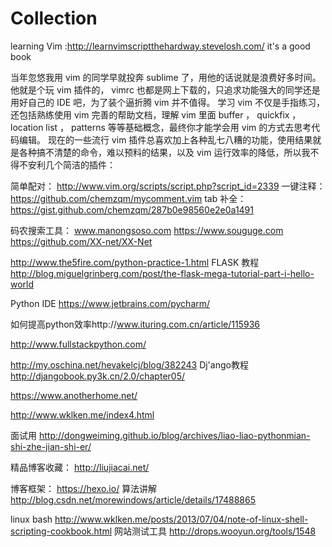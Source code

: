 # Collection
learning Vim :http://learnvimscriptthehardway.stevelosh.com/ it's a good book


当年忽悠我用 vim 的同学早就投奔 sublime 了，用他的话说就是浪费好多时间。 
他就是个玩 vim 插件的， vimrc 也都是网上下载的，只追求功能强大的同学还是用好自己的 IDE 吧，为了装个逼折腾 vim 并不值得。 
学习 vim 不仅是手指练习，还包括熟练使用 vim 完善的帮助文档，理解 vim 里面 buffer ， quickfix ， location list ， patterns 等等基础概念，最终你才能学会用 vim 的方式去思考代码编辑。 
现在的一些流行 vim 插件总喜欢加上各种乱七八糟的功能，使用结果就是各种搞不清楚的命令，难以预料的结果，以及 vim 运行效率的降低，所以我不得不安利几个简洁的插件： 

简单配对： http://www.vim.org/scripts/script.php?script_id=2339 
一键注释： https://github.com/chemzqm/mycomment.vim 
tab 补全： 
https://gist.github.com/chemzqm/287b0e98560e2e0a1491 


码农搜索工具：
www.manongsoso.com
https://www.souguge.com
https://github.com/XX-net/XX-Net

http://www.the5fire.com/python-practice-1.html
 FLASK 教程 http://blog.miguelgrinberg.com/post/the-flask-mega-tutorial-part-i-hello-world
 
 Python IDE https://www.jetbrains.com/pycharm/
 
 如何提高python效率http://www.ituring.com.cn/article/115936
 
 http://www.fullstackpython.com/
 
 http://my.oschina.net/hevakelcj/blog/382243
 Dj'ango教程
 http://djangobook.py3k.cn/2.0/chapter05/
 
 https://www.anotherhome.net/
 
 
 http://www.wklken.me/index4.html
 
 
 
 面试用
 http://dongweiming.github.io/blog/archives/liao-liao-pythonmian-shi-zhe-jian-shi-er/
 
 精品博客收藏：
 http://liujiacai.net/
 
 博客框架：
 https://hexo.io/
算法讲解
http://blog.csdn.net/morewindows/article/details/17488865


linux bash
http://www.wklken.me/posts/2013/07/04/note-of-linux-shell-scripting-cookbook.html
网站测试工具
http://drops.wooyun.org/tools/1548
